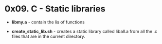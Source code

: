 # 0x09. C - Static libraries

- **libmy.a** - contain the lis of functions

- **create_static_lib.sh** - creates a static library called liball.a from all the .c files that are in the current directory.
